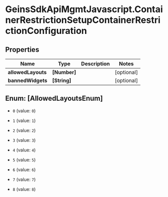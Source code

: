 # GeinsSdkApiMgmtJavascript.ContainerRestrictionSetupContainerRestrictionConfiguration

## Properties

Name | Type | Description | Notes
------------ | ------------- | ------------- | -------------
**allowedLayouts** | **[Number]** |  | [optional] 
**bannedWidgets** | **[String]** |  | [optional] 



## Enum: [AllowedLayoutsEnum]


* `0` (value: `0`)

* `1` (value: `1`)

* `2` (value: `2`)

* `3` (value: `3`)

* `4` (value: `4`)

* `5` (value: `5`)

* `6` (value: `6`)

* `7` (value: `7`)

* `8` (value: `8`)




